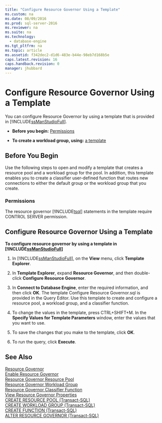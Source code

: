```yaml
---
title: "Configure Resource Governor Using a Template"
ms.custom: na
ms.date: 08/09/2016
ms.prod: sql-server-2016
ms.reviewer: na
ms.suite: na
ms.technology: 
  - database-engine
ms.tgt_pltfrm: na
ms.topic: article
ms.assetid: f342dec2-d1d6-483e-b44e-98eb7d168b5e
caps.latest.revision: 16
caps.handback.revision: 0
manager: jhubbard
---
```

# Configure Resource Governor Using a Template
You can configure Resource Governor by using a template that is provided in [!INCLUDE[ssManStudioFull](../../Topics/TopicNameContainA/tokens/ssManStudioFull_md.md)].  
  
-   **Before you begin:**  [Permissions](#Permissions)  
  
-   **To create a workload group, using:**  [a template](#ConfRGTemplate)  
  
##  <a name="BeforeYouBegin"></a> Before You Begin  
 Use the following steps to open and modify a template that creates a resource pool and a workload group for the pool. In addition, this template enables you to create a classifier user-defined function that routes new connections to either the default group or the workload group that you create.  
  
###  <a name="Permissions"></a> Permissions  
 The resource governor [!INCLUDE[tsql](../../Topics/TopicNameContainA/tokens/tsql_md.md)] statements in the template require CONTROL SERVER permission.  
  
##  <a name="ConfRGTemplate"></a> Configure Resource Governor Using a Template  
 **To configure resource governor by using a template in [!INCLUDE[ssManStudioFull](../../Topics/TopicNameContainA/tokens/ssManStudioFull_md.md)]**  
  
1.  In [!INCLUDE[ssManStudioFull](../../Topics/TopicNameContainA/tokens/ssManStudioFull_md.md)], on the **View** menu, click **Template Explorer**.  
  
2.  In **Template Explorer**, expand **Resource Governor**, and then double-click **Configure Resource Governor**.  
  
3.  In **Connect to Database Engine**, enter the required information, and then click **OK**. The template Configure Resource Governor.sql is provided in the Query Editor. Use this template to create and configure a resource pool, a workload group, and a classifier function.  
  
4.  To change the values in the template, press CTRL+SHIFT+M. In the **Specify Values for Template Parameters** window, enter the values that you want to use.  
  
5.  To save the changes that you make to the template, click **OK**.  
  
6.  To run the query, click **Execute**.  
  
## See Also  
 [Resource Governor](../../Topics/TopicNameNotContainA/Resource-Governor.md)   
 [Enable Resource Governor](../../Topics/TopicNameNotContainA/Enable-Resource-Governor.md)   
 [Resource Governor Resource Pool](../../Topics/TopicNameNotContainA/Resource-Governor-Resource-Pool.md)   
 [Resource Governor Workload Group](../../Topics/TopicNameNotContainA/Resource-Governor-Workload-Group.md)   
 [Resource Governor Classifier Function](../../Topics/TopicNameNotContainA/Resource-Governor-Classifier-Function.md)   
 [View Resource Governor Properties](../../Topics/TopicNameNotContainA/View-Resource-Governor-Properties.md)   
 [CREATE RESOURCE POOL (Transact-SQL)](assetId:///82712505-c6f9-4a65-a469-f029b5a2d6cd)   
 [CREATE WORKLOAD GROUP (Transact-SQL)](assetId:///d949e540-9517-4bca-8117-ad8358848baa)   
 [CREATE FUNCTION (Transact-SQL)](assetId:///864b393f-225f-4895-8c8d-4db59ea60032)   
 [ALTER RESOURCE GOVERNOR (Transact-SQL)](assetId:///442c54bf-a0a6-4108-ad20-db910ffa6e3c)
